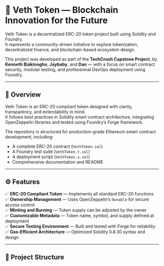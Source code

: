 # 💠 Veth Token — Blockchain Innovation for the Future

Veth Token is a decentralized ERC-20 token project built using Solidity and Foundry.  
It represents a community-driven initiative to explore tokenization, decentralized finance, and blockchain-based ecosystem design.

This project was developed as part of the **TechCrush Capstone Project**, by **Kenneth Biakinogho**, **Jaybaby**, and **Dan** — with a focus on smart contract security, modular testing, and professional DevOps deployment using Foundry.

---

## 🚀 Overview

Veth Token is an ERC-20 compliant token designed with clarity, transparency, and extendability in mind.  
It follows best practices in Solidity smart contract architecture, integrating OpenZeppelin libraries and tested using Foundry’s Forge framework.

The repository is structured for production-grade Ethereum smart contract development, including:
- A complete ERC-20 contract (`VethToken.sol`)
- A Foundry test suite (`VethToken.t.sol`)
- A deployment script (`VethToken.s.sol`)
- Comprehensive documentation and README

---

## ⚙️ Features

✅ **ERC-20 Compliant Token** — Implements all standard ERC-20 functions  
✅ **Ownership Management** — Uses OpenZeppelin’s `Ownable` for secure access control  
✅ **Minting and Burning** — Token supply can be adjusted by the owner  
✅ **Customizable Metadata** — Token name, symbol, and supply defined at deployment  
✅ **Secure Testing Environment** — Built and tested with Forge for reliability  
✅ **Gas-Efficient Architecture** — Optimized Solidity 0.8.30 syntax and design  

---

## 📂 Project Structure

